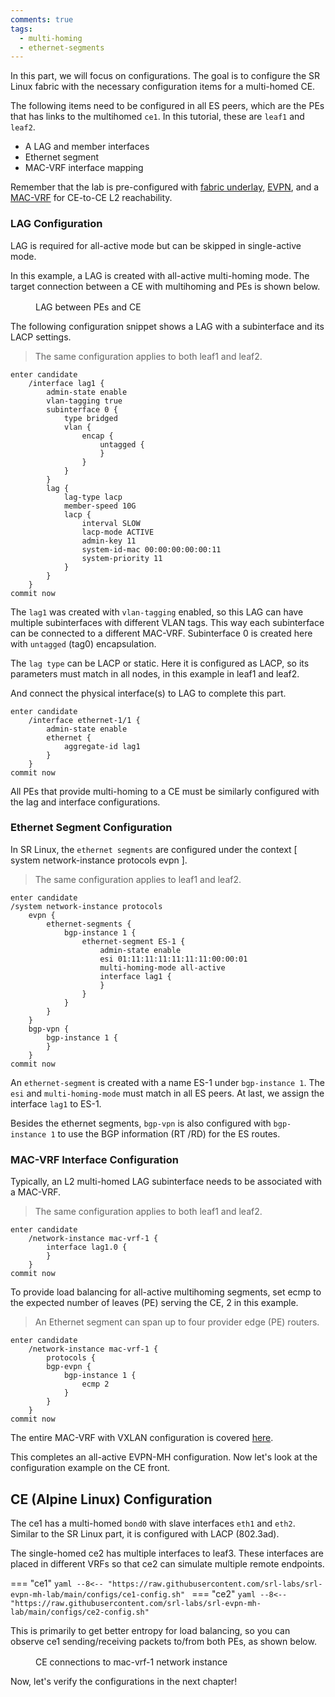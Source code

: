 ```yaml
---
comments: true
tags:
  - multi-homing
  - ethernet-segments
---
```


In this part, we will focus on configurations. The goal is to configure the SR Linux fabric with the necessary configuration items for a multi-homed CE.

The following items need to be configured in all ES peers, which are the PEs that has links to the multihomed `ce1`. In this tutorial, these are `leaf1` and `leaf2`.

+ A LAG and member interfaces
+ Ethernet segment
+ MAC-VRF interface mapping

Remember that the lab is pre-configured with [fabric underlay][fabric-underlay], [EVPN][evpn], and a [MAC-VRF][mac-vrf] for CE-to-CE L2 reachability.

### LAG Configuration

LAG is required for all-active mode but can be skipped in single-active mode.

In this example, a LAG is created with all-active multi-homing mode. The target connection between a CE with multihoming and PEs is shown below.

<figure markdown>
  <div class="mxgraph" style="max-width:100%;border:1px solid transparent;margin:0 auto; display:block;" data-mxgraph='{"page":3,"zoom":2,"highlight":"#0000ff","nav":true,"check-visible-state":true,"resize":true,"url":"https://raw.githubusercontent.com/srl-labs/srl-evpn-mh-lab/main/images/evpn-mh.drawio"}'></div>
  <figcaption>LAG between PEs and CE</figcaption>
</figure>

The following configuration snippet shows a LAG with a subinterface and its LACP settings.
>The same configuration applies to both leaf1 and leaf2.

```
enter candidate
    /interface lag1 {
        admin-state enable
        vlan-tagging true
        subinterface 0 {
            type bridged
            vlan {
                encap {
                    untagged {
                    }
                }
            }
        }
        lag {
            lag-type lacp
            member-speed 10G
            lacp {
                interval SLOW
                lacp-mode ACTIVE
                admin-key 11
                system-id-mac 00:00:00:00:00:11
                system-priority 11
            }
        }
    }
commit now
```

The `lag1` was created with `vlan-tagging` enabled, so this LAG can have multiple subinterfaces with different VLAN tags. This way each subinterface can be connected to a different MAC-VRF. Subinterface 0 is created here with `untagged` (tag0) encapsulation.

The `lag type` can be LACP or static. Here it is configured as LACP, so its parameters must match in all nodes, in this example in leaf1 and leaf2.

And connect the physical interface(s) to LAG to complete this part.

```
enter candidate
    /interface ethernet-1/1 {
        admin-state enable
        ethernet {
            aggregate-id lag1
        }
    }
commit now
```

All PEs that provide multi-homing to a CE must be similarly configured with the lag and interface configurations.

### Ethernet Segment Configuration

In SR Linux, the `ethernet segments` are configured under the context [ system network-instance protocols evpn ].
> The same configuration applies to leaf1 and leaf2.

```
enter candidate
/system network-instance protocols 
    evpn {
        ethernet-segments {
            bgp-instance 1 {
                ethernet-segment ES-1 {
                    admin-state enable
                    esi 01:11:11:11:11:11:11:00:00:01
                    multi-homing-mode all-active
                    interface lag1 {
                    }
                }
            }
        }
    }
    bgp-vpn {
        bgp-instance 1 {
        }
    }
commit now
```

An `ethernet-segment` is created with a name ES-1 under `bgp-instance 1`. The `esi` and `multi-homing-mode` must match in all ES peers. At last, we assign the interface `lag1` to ES-1.

Besides the ethernet segments, `bgp-vpn` is also configured with `bgp-instance 1` to use the BGP information (RT /RD) for the ES routes.

### MAC-VRF Interface Configuration

Typically, an L2 multi-homed LAG subinterface needs to be associated with a MAC-VRF.
>The same configuration applies to both leaf1 and leaf2.

```
enter candidate
    /network-instance mac-vrf-1 {
        interface lag1.0 {
        }
    }
commit now
```

To provide load balancing for all-active multihoming segments, set ecmp to the expected number of leaves (PE) serving the CE, 2 in this example.
> An Ethernet segment can span up to four provider edge (PE) routers.

```
enter candidate
    /network-instance mac-vrf-1 {
        protocols {
        bgp-evpn {
            bgp-instance 1 {
                ecmp 2
            }
        }
    }
commit now
```

The entire MAC-VRF with VXLAN configuration is covered [here](https://learn.srlinux.dev/tutorials/l2evpn/evpn/#mac-vrf).

This completes an all-active EVPN-MH configuration. Now let's look at the configuration example on the CE front.

## CE (Alpine Linux) Configuration

The ce1 has a multi-homed `bond0` with slave interfaces `eth1` and `eth2`. Similar to the SR Linux part, it is configured with LACP (802.3ad).

The single-homed ce2 has multiple interfaces to leaf3. These interfaces are placed in different VRFs so that ce2 can simulate multiple remote endpoints.

=== "ce1"
    ```yaml
    --8<-- "https://raw.githubusercontent.com/srl-labs/srl-evpn-mh-lab/main/configs/ce1-config.sh"
    ```
=== "ce2"
    ```yaml
    --8<-- "https://raw.githubusercontent.com/srl-labs/srl-evpn-mh-lab/main/configs/ce2-config.sh"
    ```

This is primarily to get better entropy for load balancing, so you can observe ce1 sending/receiving packets to/from both PEs, as shown below.

<figure markdown>
  <div class="mxgraph" style="max-width:100%;border:1px solid transparent;margin:0 auto; display:block;" data-mxgraph='{"page":4,"zoom":2,"highlight":"#0000ff","nav":true,"check-visible-state":true,"resize":true,"url":"https://raw.githubusercontent.com/srl-labs/srl-evpn-mh-lab/main/images/evpn-mh.drawio"}'></div>
  <figcaption>CE connections to mac-vrf-1 network instance</figcaption>
</figure>

Now, let's verify the configurations in the next chapter!

[fabric-underlay]: https://learn.srlinux.dev/tutorials/l2evpn/fabric/
[evpn]: https://learn.srlinux.dev/tutorials/l2evpn/evpn/
[mac-vrf]: https://learn.srlinux.dev/tutorials/l2evpn/evpn/#mac-vrf
[topology]: https://github.com/srl-labs/learn-srlinux/blob/main/docs/tutorials/evpn-mh/
[configs]: https://github.com/srl-labs/learn-srlinux/blob/main/docs/tutorials/evpn-mh/leaf1.cfg
[path-evpn-mh]: https://github.com/srl-labs/learn-srlinux/blob/main/docs/tutorials/evpn-mh

<script type="text/javascript" src="https://viewer.diagrams.net/js/viewer-static.min.js" async></script>
